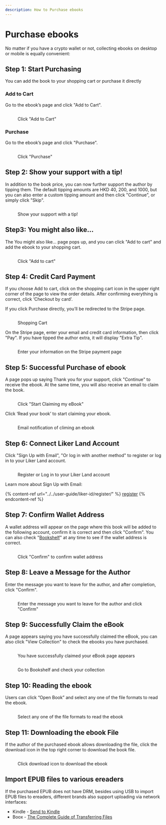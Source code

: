 ```yaml
---
description: How to Purchase ebooks
---
```


# Purchase ebooks

No matter if you have a crypto wallet or not, collecting ebooks on desktop or mobile is equally convenient:

## Step 1: Start Purchasing

You can add the book to your shopping cart or purchase it directly

### Add to Cart

Go to the ebook’s page and click "Add to Cart".

<figure><img src="../../.gitbook/assets/Collect NFT Book 1a-en.png" alt=""><figcaption><p>Click "Add to Cart"</p></figcaption></figure>

### Purchase

Go to the ebook’s page and click "Purchase".

<figure><img src="../../.gitbook/assets/Collect NFT Book 1-en.png" alt=""><figcaption><p>Click "Purchase"</p></figcaption></figure>

## Step 2: Show your support with a tip!

In addition to the book price, you can now further support the author by tipping them. The default tipping amounts are HKD 40, 200, and 1000, but you can also enter a custom tipping amount and then click "Continue", or simply click "Skip".

<figure><img src="../../.gitbook/assets/Collect NFT Book 2-en.png" alt=""><figcaption><p>Show your support with a tip!</p></figcaption></figure>

## Step3: You might also like...

The You might also like... page pops up, and you can click "Add to cart" and add the ebook to your shopping cart.

<figure><img src="../../.gitbook/assets/Collect NFT Book 2a-en.png" alt=""><figcaption><p>Click "Add to cart"</p></figcaption></figure>

## Step 4: Credit Card Payment

If you choose Add to cart, click on the shopping cart icon in the upper right corner of the page to view the order details. After confirming everything is correct, click ‘Checkout by card’.

If you click Purchase directly, you’ll be redirected to the Stripe page.

<figure><img src="../../.gitbook/assets/Collect NFT Book 2b-en.png" alt=""><figcaption><p>Shopping Cart</p></figcaption></figure>

On the Stripe page, enter your email and credit card information, then click "Pay". If you have tipped the author extra, it will display "Extra Tip".

<figure><img src="../../.gitbook/assets/Collect NFT Book 3.png" alt=""><figcaption><p>Enter your information on the Stripe payment page</p></figcaption></figure>

## Step 5: Successful Purchase of ebook

A page pops up saying Thank you for your support, click "Continue" to receive the ebook. At the same time, you will also receive an email to claim the book.

<figure><img src="../../.gitbook/assets/Collect NFT Book 4-en.png" alt=""><figcaption><p> Click "Start Claiming my eBook"</p></figcaption></figure>

Click ‘Read your book’ to start claiming your ebook.

<figure><img src="../../.gitbook/assets/Collect NFT Book 5.png" alt=""><figcaption><p> Email notification of climing an ebook</p></figcaption></figure>

## Step 6: Connect Liker Land Account

Click "Sign Up with Email", "Or log in with another method" to register or log in to your Liker Land account.

<figure><img src="../../.gitbook/assets/Collect NFT Book 6-en.png" alt=""><figcaption><p>Register or Log in to your Liker Land account</p></figcaption></figure>

Learn more about Sign Up with Email:

{% content-ref url="../../user-guide/liker-id/register/" %}
[register](../../user-guide/liker-id/register/)
{% endcontent-ref %}

## Step 7: Confirm Wallet Address

A wallet address will appear on the page where this book will be added to the following account, confirm it is correct and then click "Confirm". You can also check "[Bookshelf](../liker-land/bookshelf.md)" at any time to see if the wallet address is correct.

<figure><img src="../../.gitbook/assets/Collect NFT Book 7-en.png" alt=""><figcaption><p>Click "Confirm" to confirm wallet address</p></figcaption></figure>

## Step 8: Leave a Message for the Author

Enter the message you want to leave for the author, and after completion, click "Confirm".

<figure><img src="../../.gitbook/assets/Collect NFT Book 8-en.png" alt=""><figcaption><p>Enter the message you want to leave for the author and click "Confirm"</p></figcaption></figure>

## Step 9: Successfully Claim the eBook

A page appears saying you have successfully claimed the eBook, you can also click "View Collection" to check the ebooks you have purchased.

<figure><img src="../../.gitbook/assets/Collect NFT Book 9-en.png" alt=""><figcaption><p>You have successfully claimed your eBook page appears</p></figcaption></figure>

<figure><img src="../../.gitbook/assets/Collect NFT Book 10-en.png" alt=""><figcaption><p>Go to Bookshelf and check your collection</p></figcaption></figure>

## Step 10: Reading the ebook

Users can click “Open Book” and select any one of the file formats to read the ebook.

<figure><img src="../../.gitbook/assets/Collect NFT Book 11-en.png" alt=""><figcaption><p>Select any one of the file formats to read the ebook</p></figcaption></figure>

## Step 11: Downloading the ebook File

If the author of the purchased ebook allows downloading the file, click the download icon in the top right corner to download the book file.

<figure><img src="../../.gitbook/assets/Collect NFT Book 12.png" alt=""><figcaption><p>Click download icon to download the ebook</p></figcaption></figure>

## Import EPUB files to various ereaders

If the purchased EPUB does not have DRM, besides using USB to import EPUB files to ereaders, different brands also support uploading via network interfaces:

* Kindle - [Send to Kindle](https://www.amazon.com/-/zh\_TW/gp/sendtokindle)
* Boox - [The Complete Guide of Transferring Files](https://shop.boox.com/blogs/news/the-complete-guide-of-transferring-files)
